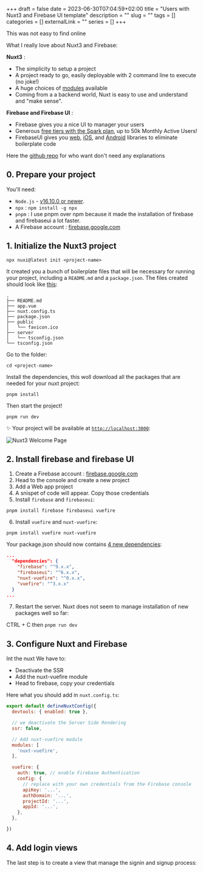 +++ 
draft = false
date = 2023-06-30T07:04:59+02:00
title = "Users with Nuxt3 and Firebase UI template"
description = ""
slug = "" 
tags = []
categories = []
externalLink = ""
series = []
+++


This was not easy to find online

What I really love about Nuxt3 and Firebase: 

**Nuxt3** : 

- The simplicity to setup a project
- A project ready to go, easily deployable with 2 command line to execute (no joke!)
- A huge choices of [modules](https://nuxt.com/modules) available
- Coming from a a backend world, Nuxt is easy to use and understand and "make sense".

**Firebase and Firebase UI** : 

- Firebase gives you a nice UI to manager your users
- Generous [free tiers with the Spark plan](https://firebase.google.com/pricing), up to 50k Monthly Active Users!
- FirebaseUI gives you [web](https://github.com/firebase/firebaseui-web), [iOS](https://github.com/firebase/firebaseui-ios), and [Android](https://github.com/firebase/firebaseui-android) libraries to eliminate boilerplate code

Here the [github repo]() for who want don't need any explanations

## 0. Prepare your project

You'll need: 
- `Node.js` - [v16.10.0 or newer](https://nodejs.org). 
- `npx`  : `npm install -g npx`
- `pnpm` : I use pnpm over npm because it made the installation of firebase and firebaseui a lot faster.
- A Firebase account : [firebase.google.com](https://firebase.google.com/)

## 1. Initialize the Nuxt3 project

`npx nuxi@latest init <project-name>` 

It created you a bunch of boilerplate files that will be necessary for running your project, including a `README.md` and a `package.json`. The files created should look like [this](https://github.com/erickhun/nuxt3-firebaseui-template/commit/c84dc0ff85c68464b955d5edc1a98827b5ef0e67):

```
.
├── README.md
├── app.vue
├── nuxt.config.ts
├── package.json
├── public
│   └── favicon.ico
├── server
│   └── tsconfig.json
└── tsconfig.json
```

Go to the folder: 

```cd <project-name>```

Install the dependencies, this woll download all the packages that are needed for your nuxt project:

```pnpm install```

Then start the project!

```pnpm run dev``` 

✨ Your project will be available at [`http://localhost:3000`](http://localhost:3000): 

![Nuxt3 Welcome Page](/img/nuxt3-firebase/welcome-nuxt3.png)

## 2. Install firebase and firebase UI

1. Create a Firebase account : [firebase.google.com](https://firebase.google.com/)
2. Head to the console and create a new project
3. Add a Web app project
4. A snispet of code will appear. Copy those credentials 
5. Install `firebase` and `firebaseui`: 

```pnpm install firebase firebaseui vuefire```

6. Install `vuefire` and `nuxt-vuefire`: 

```pnpm install vuefire nuxt-vuefire```

Your package.json should now contains [4 new dependencies](https://github.com/erickhun/nuxt3-firebaseui-template/blob/9e569e59d619700756f38a7783b04fe169c297a9/package.json#L16-L21): 

```json
...
  "dependencies": {
    "firebase": "^9.x.x",
    "firebaseui": "^6.x.x",
    "nuxt-vuefire": "^0.x.x",
    "vuefire": "^3.x.x"
  }
...
```

7. Restart the server. Nuxt does not seem to manage installation of new packages well so far: 

CTRL + C  then ```pnpm run dev```

## 3. Configure Nuxt and Firebase

Int the nuxt We have to: 
- Deactivate the SSR
- Add the nuxt-vuefire module
- Head to firebase, copy your credentials

Here what you should add in `nuxt.config.ts`: 

```js
export default defineNuxtConfig({
  devtools: { enabled: true },

  // we deactivate the Server Side Rendering
  ssr: false,

  // Add nuxt-vuefire module
  modules: [
    'nuxt-vuefire',
  ],

  vuefire: {
    auth: true, // enable Firebase Authentication
    config: {
      // replace with your own credentials from the Firebase console
      apiKey: '...',
      authDomain: '...',
      projectId: '...',
      appId: '...',
    },
  },

})
```

## 4. Add login views

The last step is to create a view that manage the signin and signup process:

